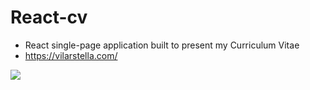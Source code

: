 # React-cv
- React single-page application built to present my Curriculum Vitae
- https://vilarstella.com/

<img src='/Users/Stelou/PROJETS JS/REACT/React-cv/react-cv/src/img/website.png' />
